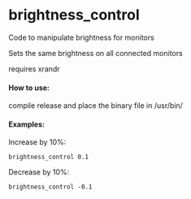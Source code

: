 # brightness_control
Code to manipulate brightness for monitors

Sets the same brightness on all connected monitors

requires xrandr


#### How to use: 

compile release and place the binary file in /usr/bin/



#### Examples:

Increase by 10%:
```
brightness_control 0.1
```

Decrease by 10%:
```
brightness_control -0.1
```
